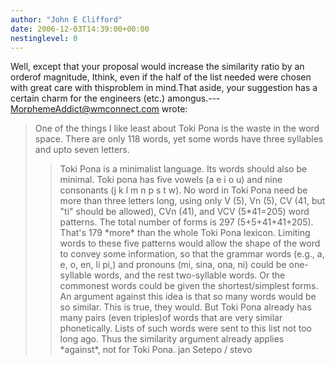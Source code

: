 ```yaml
---
author: "John E Clifford"
date: 2006-12-03T14:39:00+00:00
nestinglevel: 0
---
```

Well, except that your proposal would increase the similarity ratio by an orderof magnitude, Ithink, even if the half of the list needed were chosen with great care with thisproblem in mind.That aside, your suggestion has a certain charm for the engineers (etc.) amongus.---
 [MorphemeAddict@wmconnect.com](mailto://MorphemeAddict@wmconnect.com) wrote:

> One of the things I like least about Toki Pona is the waste in the word
> space. There are only 118 words, yet some words have three syllables and upto
> seven letters.
>> Toki Pona is a minimalist language. Its words should also be minimal.
>> Toki pona has five vowels (a e i o u) and nine consonants (j k l m n p s t
> w).
> No word in Toki Pona need be more than three letters long, using only V (5),
> Vn (5), CV (41, but "ti" should be allowed), CVn (41), and VCV (5\*41=205) word
> patterns. The total number of forms is 297 (5+5+41+41+205). That's 179
> \*more\* than the whole Toki Pona lexicon.
> Limiting words to these five patterns would allow the shape of the word to
> convey some information, so that the grammar words (e.g., a, e, o, en, li pi,)
> and pronouns (mi, sina, ona, ni) could be one-syllable words, and the rest
> two-syllable words.
> Or the commonest words could be given the shortest/simplest forms.
>> An argument against this idea is that so many words would be so similar.
> This is true, they would. But Toki Pona already has many pairs (even triples)of
> words that are very similar phonetically. Lists of such words were sent to
> this list not too long ago. Thus the similarity argument already applies
> \*against\*, not for Toki Pona.
>> jan Setepo / stevo
>
